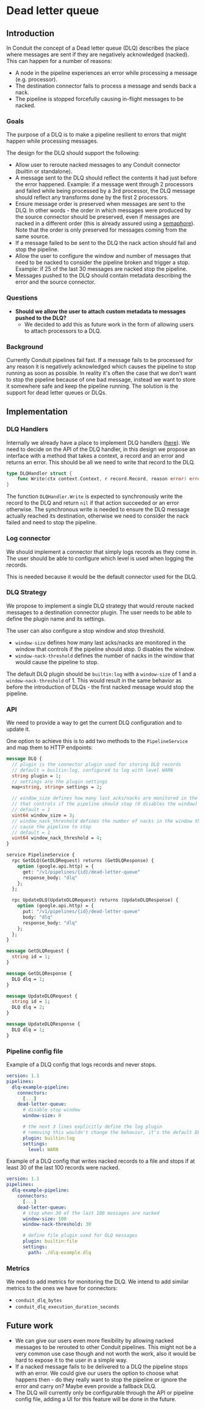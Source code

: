 # Dead letter queue

## Introduction

In Conduit the concept of a Dead letter queue (DLQ) describes the place where
messages are sent if they are negatively acknowledged (nacked). This can happen
for a number of reasons:

- A node in the pipeline experiences an error while processing a message (e.g.
  processor).
- The destination connector fails to process a message and sends back a nack.
- The pipeline is stopped forcefully causing in-flight messages to be nacked.

### Goals

The purpose of a DLQ is to make a pipeline resilient to errors that might
happen while processing messages.

The design for the DLQ should support the following:

- Allow user to reroute nacked messages to any Conduit connector (builtin or
  standalone).
- A message sent to the DLQ should reflect the contents it had just before the
  error happened. Example: if a message went through 2 processors and failed
  while being processed by a 3rd processor, the DLQ message should reflect any
  transforms done by the first 2 processors.
- Ensure message order is preserved when messages are sent to the DLQ.
  In other words - the order in which messages were produced by the source
  connector should be preserved, even if messages are nacked in a different
  order (this is already assured using
  a [semaphore](https://github.com/ConduitIO/conduit/blob/b6325584d51ec64bc9086faddcdaa2788a5dfa8f/pkg/pipeline/stream/source_acker.go#L35-L37)).
  Note that the order is only preserved for messages coming from the same
  source.
- If a message failed to be sent to the DLQ the nack action should fail and
  stop the pipeline.
- Allow the user to configure the window and number of messages that need to be
  nacked to consider the pipeline broken and trigger a stop. Example: if 25 of
  the last 30 messages are nacked stop the pipeline.
- Messages pushed to the DLQ should contain metadata describing the error and
  the source connector.

### Questions

- **Should we allow the user to attach custom metadata to messages pushed to
  the DLQ?**
  - We decided to add this as future work in the form of allowing users to
    attach processors to a DLQ.

### Background

Currently Conduit pipelines fail fast. If a message fails to be processed for
any reason it is negatively acknowledged which causes the pipeline to stop
running as soon as possible. In reality it's often the case that we don't want
to stop the pipeline because of one bad message, instead we want to store it
somewhere safe and keep the pipeline running. The solution is the support for
dead letter queues or DLQs.

## Implementation

### DLQ Handlers

Internally we already have a place to implement DLQ handlers
([here](https://github.com/ConduitIO/conduit/blob/d19379efc04d20d12ab9c80df82a29fcef7e8afd/pkg/pipeline/stream/source_acker.go#L114-L118)).
We need to decide on the API of the DLQ handler, in this design we propose an
interface with a method that takes a context, a record and an error and returns
an error. This should be all we need to write that record to the DLQ.

```go
type DLQHandler struct {
    func Write(ctx context.Context, r record.Record, reason error) error
}
```

The function `DLQHandler.Write` is expected to synchronously write the record
to the DLQ and return `nil` if that action succeeded or an error otherwise. The
synchronous write is needed to ensure the DLQ message actually reached its
destination, otherwise we need to consider the nack failed and need to stop the
pipeline.

### Log connector

We should implement a connector that simply logs records as they come in. The
user should be able to configure which level is used when logging the records.

This is needed because it would be the default connector used for the DLQ.

### DLQ Strategy

We propose to implement a single DLQ strategy that would reroute nacked
messages to a destination connector plugin. The user needs to be able to define
the plugin name and its settings.

The user can also configure a stop window and stop threshold.

- `window-size` defines how many last acks/nacks are monitored in the window
  that controls if the pipeline should stop. 0 disables the window.
- `window-nack-threshold` defines the number of nacks in the window that would
  cause the pipeline to stop.

The default DLQ plugin should be `builtin:log` with a `window-size` of 1 and a
`window-nack-threshold` of 1. This would result in the same behavior as before
the introduction of DLQs - the first nacked message would stop the pipeline.

### API

We need to provide a way to get the current DLQ configuration and to update it.

One option to achieve this is to add two methods to the `PipelineService` and
map them to HTTP endpoints:

```protobuf
message DLQ {
  // plugin is the connector plugin used for storing DLQ records
  // default = builtin:log, configured to log with level WARN
  string plugin = 1;
  // settings are the plugin settings
  map<string, string> settings = 2;

  // window_size defines how many last acks/nacks are monitored in the window
  // that controls if the pipeline should stop (0 disables the window)
  // default = 1
  uint64 window_size = 3;
  // window_nack_threshold defines the number of nacks in the window that would
  // cause the pipeline to stop
  // default = 1
  uint64 window_nack_threshold = 4;
}

service PipelineService {
  rpc GetDLQ(GetDLQRequest) returns (GetDLQResponse) {
    option (google.api.http) = {
      get: "/v1/pipelines/{id}/dead-letter-queue"
      response_body: "dlq"
    };
  };

  rpc UpdateDLQ(UpdateDLQRequest) returns (UpdateDLQResponse) {
    option (google.api.http) = {
      put: "/v1/pipelines/{id}/dead-letter-queue"
      body: "dlq"
      response_body: "dlq"
    };
  };
}

message GetDLQRequest {
  string id = 1;
}

message GetDLQResponse {
  DLQ dlq = 1;
}

message UpdateDLQRequest {
  string id = 1;
  DLQ dlq = 2;
}

message UpdateDLQResponse {
  DLQ dlq = 1;
}
```

### Pipeline config file

Example of a DLQ config that logs records and never stops.

```yaml
version: 1.1
pipelines:
  dlq-example-pipeline:
    connectors:
      [...]
    dead-letter-queue:
      # disable stop window
      window-size: 0

      # the next 3 lines explicitly define the log plugin
      # removing this wouldn't change the behavior, it's the default DLQ config
      plugin: builtin:log
      settings:
        level: WARN
```

Example of a DLQ config that writes nacked records to a file and stops if at
least 30 of the last 100 records were nacked.

```yaml
version: 1.1
pipelines:
  dlq-example-pipeline:
    connectors:
      [...]
    dead-letter-queue:
      # stop when 30 of the last 100 messages are nacked
      window-size: 100
      window-nack-threshold: 30

      # define file plugin used for DLQ messages
      plugin: builtin:file
      settings:
        path: ./dlq-example.dlq
```

### Metrics

We need to add metrics for monitoring the DLQ. We intend to add similar metrics
to the ones we have for connectors:

- `conduit_dlq_bytes`
- `conduit_dlq_execution_duration_seconds`

## Future work

- We can give our users even more flexibility by allowing nacked messages to be
  rerouted to other Conduit pipelines. This might not be a very common use case
  though and not worth the work, also it would be hard to expose it to the user
  in a simple way.
- If a nacked message fails to be delivered to a DLQ the pipeline stops with an
  error. We could give our users the option to choose what happens then - do
  they really want to stop the pipeline or ignore the error and carry on? Maybe
  even provide a fallback DLQ.
- The DLQ will currently only be configurable through the API or pipeline
  config file, adding a UI for this feature will be done in the future.
